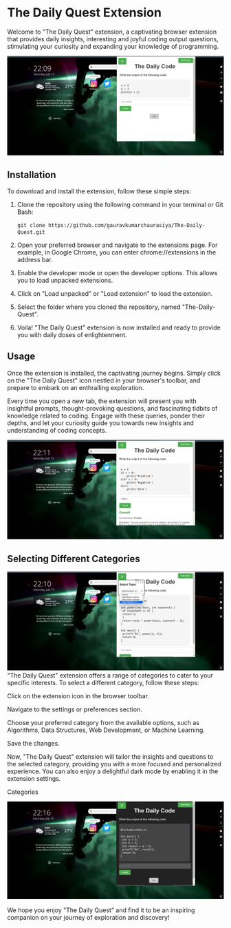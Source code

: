 # The Daily Quest Extension

Welcome to "The Daily Quest" extension, a captivating browser extension that provides daily insights, interesting and joyful coding output questions, stimulating your curiosity and expanding your knowledge of programming.

![The Daily Quest Extension](images/extension-1.png)

## Installation

To download and install the extension, follow these simple steps:

1. Clone the repository using the following command in your terminal or Git Bash:

   ```shell
   git clone https://github.com/gauravkumarchaurasiya/The-Daily-Quest.git

   ```
2. Open your preferred browser and navigate to the extensions page. For example, in Google Chrome, you can enter chrome://extensions in the address bar.
  
3. Enable the developer mode or open the developer options. This allows you to load unpacked extensions.
  
4. Click on "Load unpacked" or "Load extension" to load the extension.
  
5. Select the folder where you cloned the repository, named "The-Daily-Quest".
  
6. Voila! "The Daily Quest" extension is now installed and ready to provide you with daily doses of enlightenment.

## Usage
Once the extension is installed, the captivating journey begins. Simply click on the "The Daily Quest" icon nestled in your browser's toolbar, and prepare to embark on an enthralling exploration.

Every time you open a new tab, the extension will present you with insightful prompts, thought-provoking questions, and fascinating tidbits of knowledge related to coding. Engage with these queries, ponder their depths, and let your curiosity guide you towards new insights and understanding of coding concepts.

![Daily Insight](images/extension-2.png)

## Selecting Different Categories
![Categories](images/extension-3.png)
"The Daily Quest" extension offers a range of categories to cater to your specific interests. To select a different category, follow these steps:

Click on the extension icon in the browser toolbar.

Navigate to the settings or preferences section.

Choose your preferred category from the available options, such as Algorithms, Data Structures, Web Development, or Machine Learning.

Save the changes.

Now, "The Daily Quest" extension will tailor the insights and questions to the selected category, providing you with a more focused and personalized experience. You can also enjoy a delightful dark mode by enabling it in the extension settings.

Categories

![Dark Mode](images/extension-4.png)

We hope you enjoy "The Daily Quest" and find it to be an inspiring companion on your journey of exploration and discovery!
